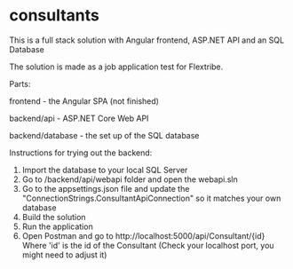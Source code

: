 # consultants
This is a full stack solution with Angular frontend, ASP.NET API and an SQL Database

The solution is made as a job application test for Flextribe.

Parts:

frontend - the Angular SPA (not finished)

backend/api - ASP.NET Core Web API

backend/database - the set up of the SQL database


Instructions for trying out the backend:

1. Import the database to your local SQL Server
2. Go to /backend/api/webapi folder and open the webapi.sln
3. Go to the appsettings.json file and update the "ConnectionStrings.ConsultantApiConnection" so it matches your own database
4. Build the solution
5. Run the application
6. Open Postman and go to http://localhost:5000/api/Consultant/{id}
	Where 'id' is the id of the Consultant
	(Check your localhost port, you might need to adjust it)




